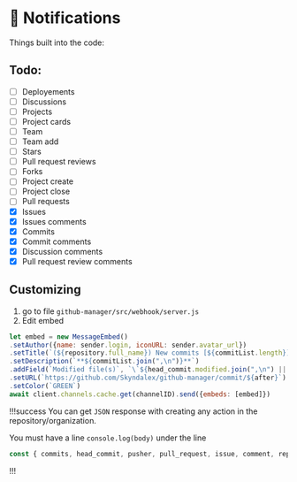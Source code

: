 # :receipt: Notifications

Things built into the code:

## Todo:

- [ ] Deployements
- [ ] Discussions
- [ ] Projects
- [ ] Project cards
- [ ] Team
- [ ] Team add
- [ ] Stars
- [ ] Pull request reviews
- [ ] Forks
- [ ] Project create
- [ ] Project close
- [ ] Pull requests
- [x] Issues
- [x] Issues comments
- [x] Commits
- [x] Commit comments
- [x] Discussion comments
- [x] Pull request review comments

## Customizing

1. go to file `github-manager/src/webhook/server.js`
2. Edit embed

```js
let embed = new MessageEmbed()
.setAuthor({name: sender.login, iconURL: sender.avatar_url})
.setTitle(`(${repository.full_name}) New commits [${commitList.length}]`)
.setDescription(`**${commitList.join(",\n")}**`)
.addField(`Modified file(s)`, `\`${head_commit.modified.join(",\n") || "None"}\``, true)
.setURL(`https://github.com/Skyndalex/github-manager/commit/${after}`)
.setColor(`GREEN`)
await client.channels.cache.get(channelID).send({embeds: [embed]})
```

!!!success
You can get `JSON` response with creating any action in the repository/organization.

You must have a line `console.log(body)` under the line
```js
const { commits, head_commit, pusher, pull_request, issue, comment, repository, after, sender } = body;
```
!!!